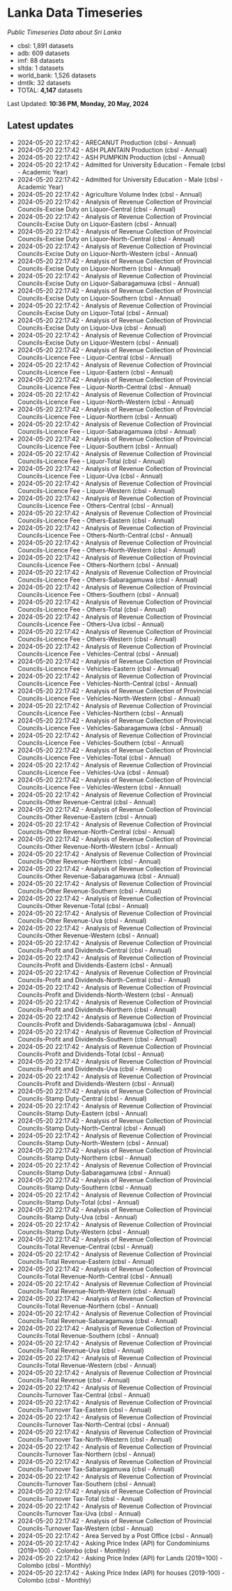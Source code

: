 # Lanka Data Timeseries
*Public Timeseries Data about Sri Lanka*

* cbsl: 1,891 datasets
* adb: 609 datasets
* imf: 88 datasets
* sltda: 1 datasets
* world_bank: 1,526 datasets
* dmtlk: 32 datasets
* TOTAL: **4,147** datasets

Last Updated: **10:36 PM, Monday, 20 May, 2024**

## Latest updates

* 2024-05-20 22:17:42 - ARECANUT Production (cbsl - Annual)
* 2024-05-20 22:17:42 - ASH PLANTAIN Production (cbsl - Annual)
* 2024-05-20 22:17:42 - ASH PUMPKIN Production (cbsl - Annual)
* 2024-05-20 22:17:42 - Admitted for University Education - Female (cbsl - Academic Year)
* 2024-05-20 22:17:42 - Admitted for University Education - Male (cbsl - Academic Year)
* 2024-05-20 22:17:42 - Agriculture Volume Index (cbsl - Annual)
* 2024-05-20 22:17:42 - Analysis of Revenue Collection of Provincial Councils-Excise Duty on Liquor-Central (cbsl - Annual)
* 2024-05-20 22:17:42 - Analysis of Revenue Collection of Provincial Councils-Excise Duty on Liquor-Eastern (cbsl - Annual)
* 2024-05-20 22:17:42 - Analysis of Revenue Collection of Provincial Councils-Excise Duty on Liquor-North-Central (cbsl - Annual)
* 2024-05-20 22:17:42 - Analysis of Revenue Collection of Provincial Councils-Excise Duty on Liquor-North-Western (cbsl - Annual)
* 2024-05-20 22:17:42 - Analysis of Revenue Collection of Provincial Councils-Excise Duty on Liquor-Northern (cbsl - Annual)
* 2024-05-20 22:17:42 - Analysis of Revenue Collection of Provincial Councils-Excise Duty on Liquor-Sabaragamuwa (cbsl - Annual)
* 2024-05-20 22:17:42 - Analysis of Revenue Collection of Provincial Councils-Excise Duty on Liquor-Southern (cbsl - Annual)
* 2024-05-20 22:17:42 - Analysis of Revenue Collection of Provincial Councils-Excise Duty on Liquor-Total (cbsl - Annual)
* 2024-05-20 22:17:42 - Analysis of Revenue Collection of Provincial Councils-Excise Duty on Liquor-Uva (cbsl - Annual)
* 2024-05-20 22:17:42 - Analysis of Revenue Collection of Provincial Councils-Excise Duty on Liquor-Western (cbsl - Annual)
* 2024-05-20 22:17:42 - Analysis of Revenue Collection of Provincial Councils-Licence Fee - Liquor-Central (cbsl - Annual)
* 2024-05-20 22:17:42 - Analysis of Revenue Collection of Provincial Councils-Licence Fee - Liquor-Eastern (cbsl - Annual)
* 2024-05-20 22:17:42 - Analysis of Revenue Collection of Provincial Councils-Licence Fee - Liquor-North-Central (cbsl - Annual)
* 2024-05-20 22:17:42 - Analysis of Revenue Collection of Provincial Councils-Licence Fee - Liquor-North-Western (cbsl - Annual)
* 2024-05-20 22:17:42 - Analysis of Revenue Collection of Provincial Councils-Licence Fee - Liquor-Northern (cbsl - Annual)
* 2024-05-20 22:17:42 - Analysis of Revenue Collection of Provincial Councils-Licence Fee - Liquor-Sabaragamuwa (cbsl - Annual)
* 2024-05-20 22:17:42 - Analysis of Revenue Collection of Provincial Councils-Licence Fee - Liquor-Southern (cbsl - Annual)
* 2024-05-20 22:17:42 - Analysis of Revenue Collection of Provincial Councils-Licence Fee - Liquor-Total (cbsl - Annual)
* 2024-05-20 22:17:42 - Analysis of Revenue Collection of Provincial Councils-Licence Fee - Liquor-Uva (cbsl - Annual)
* 2024-05-20 22:17:42 - Analysis of Revenue Collection of Provincial Councils-Licence Fee - Liquor-Western (cbsl - Annual)
* 2024-05-20 22:17:42 - Analysis of Revenue Collection of Provincial Councils-Licence Fee - Others-Central (cbsl - Annual)
* 2024-05-20 22:17:42 - Analysis of Revenue Collection of Provincial Councils-Licence Fee - Others-Eastern (cbsl - Annual)
* 2024-05-20 22:17:42 - Analysis of Revenue Collection of Provincial Councils-Licence Fee - Others-North-Central (cbsl - Annual)
* 2024-05-20 22:17:42 - Analysis of Revenue Collection of Provincial Councils-Licence Fee - Others-North-Western (cbsl - Annual)
* 2024-05-20 22:17:42 - Analysis of Revenue Collection of Provincial Councils-Licence Fee - Others-Northern (cbsl - Annual)
* 2024-05-20 22:17:42 - Analysis of Revenue Collection of Provincial Councils-Licence Fee - Others-Sabaragamuwa (cbsl - Annual)
* 2024-05-20 22:17:42 - Analysis of Revenue Collection of Provincial Councils-Licence Fee - Others-Southern (cbsl - Annual)
* 2024-05-20 22:17:42 - Analysis of Revenue Collection of Provincial Councils-Licence Fee - Others-Total (cbsl - Annual)
* 2024-05-20 22:17:42 - Analysis of Revenue Collection of Provincial Councils-Licence Fee - Others-Uva (cbsl - Annual)
* 2024-05-20 22:17:42 - Analysis of Revenue Collection of Provincial Councils-Licence Fee - Others-Western (cbsl - Annual)
* 2024-05-20 22:17:42 - Analysis of Revenue Collection of Provincial Councils-Licence Fee - Vehicles-Central (cbsl - Annual)
* 2024-05-20 22:17:42 - Analysis of Revenue Collection of Provincial Councils-Licence Fee - Vehicles-Eastern (cbsl - Annual)
* 2024-05-20 22:17:42 - Analysis of Revenue Collection of Provincial Councils-Licence Fee - Vehicles-North-Central (cbsl - Annual)
* 2024-05-20 22:17:42 - Analysis of Revenue Collection of Provincial Councils-Licence Fee - Vehicles-North-Western (cbsl - Annual)
* 2024-05-20 22:17:42 - Analysis of Revenue Collection of Provincial Councils-Licence Fee - Vehicles-Northern (cbsl - Annual)
* 2024-05-20 22:17:42 - Analysis of Revenue Collection of Provincial Councils-Licence Fee - Vehicles-Sabaragamuwa (cbsl - Annual)
* 2024-05-20 22:17:42 - Analysis of Revenue Collection of Provincial Councils-Licence Fee - Vehicles-Southern (cbsl - Annual)
* 2024-05-20 22:17:42 - Analysis of Revenue Collection of Provincial Councils-Licence Fee - Vehicles-Total (cbsl - Annual)
* 2024-05-20 22:17:42 - Analysis of Revenue Collection of Provincial Councils-Licence Fee - Vehicles-Uva (cbsl - Annual)
* 2024-05-20 22:17:42 - Analysis of Revenue Collection of Provincial Councils-Licence Fee - Vehicles-Western (cbsl - Annual)
* 2024-05-20 22:17:42 - Analysis of Revenue Collection of Provincial Councils-Other Revenue-Central (cbsl - Annual)
* 2024-05-20 22:17:42 - Analysis of Revenue Collection of Provincial Councils-Other Revenue-Eastern (cbsl - Annual)
* 2024-05-20 22:17:42 - Analysis of Revenue Collection of Provincial Councils-Other Revenue-North-Central (cbsl - Annual)
* 2024-05-20 22:17:42 - Analysis of Revenue Collection of Provincial Councils-Other Revenue-North-Western (cbsl - Annual)
* 2024-05-20 22:17:42 - Analysis of Revenue Collection of Provincial Councils-Other Revenue-Northern (cbsl - Annual)
* 2024-05-20 22:17:42 - Analysis of Revenue Collection of Provincial Councils-Other Revenue-Sabaragamuwa (cbsl - Annual)
* 2024-05-20 22:17:42 - Analysis of Revenue Collection of Provincial Councils-Other Revenue-Southern (cbsl - Annual)
* 2024-05-20 22:17:42 - Analysis of Revenue Collection of Provincial Councils-Other Revenue-Total (cbsl - Annual)
* 2024-05-20 22:17:42 - Analysis of Revenue Collection of Provincial Councils-Other Revenue-Uva (cbsl - Annual)
* 2024-05-20 22:17:42 - Analysis of Revenue Collection of Provincial Councils-Other Revenue-Western (cbsl - Annual)
* 2024-05-20 22:17:42 - Analysis of Revenue Collection of Provincial Councils-Profit and Dividends-Central (cbsl - Annual)
* 2024-05-20 22:17:42 - Analysis of Revenue Collection of Provincial Councils-Profit and Dividends-Eastern (cbsl - Annual)
* 2024-05-20 22:17:42 - Analysis of Revenue Collection of Provincial Councils-Profit and Dividends-North-Central (cbsl - Annual)
* 2024-05-20 22:17:42 - Analysis of Revenue Collection of Provincial Councils-Profit and Dividends-North-Western (cbsl - Annual)
* 2024-05-20 22:17:42 - Analysis of Revenue Collection of Provincial Councils-Profit and Dividends-Northern (cbsl - Annual)
* 2024-05-20 22:17:42 - Analysis of Revenue Collection of Provincial Councils-Profit and Dividends-Sabaragamuwa (cbsl - Annual)
* 2024-05-20 22:17:42 - Analysis of Revenue Collection of Provincial Councils-Profit and Dividends-Southern (cbsl - Annual)
* 2024-05-20 22:17:42 - Analysis of Revenue Collection of Provincial Councils-Profit and Dividends-Total (cbsl - Annual)
* 2024-05-20 22:17:42 - Analysis of Revenue Collection of Provincial Councils-Profit and Dividends-Uva (cbsl - Annual)
* 2024-05-20 22:17:42 - Analysis of Revenue Collection of Provincial Councils-Profit and Dividends-Western (cbsl - Annual)
* 2024-05-20 22:17:42 - Analysis of Revenue Collection of Provincial Councils-Stamp Duty-Central (cbsl - Annual)
* 2024-05-20 22:17:42 - Analysis of Revenue Collection of Provincial Councils-Stamp Duty-Eastern (cbsl - Annual)
* 2024-05-20 22:17:42 - Analysis of Revenue Collection of Provincial Councils-Stamp Duty-North-Central (cbsl - Annual)
* 2024-05-20 22:17:42 - Analysis of Revenue Collection of Provincial Councils-Stamp Duty-North-Western (cbsl - Annual)
* 2024-05-20 22:17:42 - Analysis of Revenue Collection of Provincial Councils-Stamp Duty-Northern (cbsl - Annual)
* 2024-05-20 22:17:42 - Analysis of Revenue Collection of Provincial Councils-Stamp Duty-Sabaragamuwa (cbsl - Annual)
* 2024-05-20 22:17:42 - Analysis of Revenue Collection of Provincial Councils-Stamp Duty-Southern (cbsl - Annual)
* 2024-05-20 22:17:42 - Analysis of Revenue Collection of Provincial Councils-Stamp Duty-Total (cbsl - Annual)
* 2024-05-20 22:17:42 - Analysis of Revenue Collection of Provincial Councils-Stamp Duty-Uva (cbsl - Annual)
* 2024-05-20 22:17:42 - Analysis of Revenue Collection of Provincial Councils-Stamp Duty-Western (cbsl - Annual)
* 2024-05-20 22:17:42 - Analysis of Revenue Collection of Provincial Councils-Total Revenue-Central (cbsl - Annual)
* 2024-05-20 22:17:42 - Analysis of Revenue Collection of Provincial Councils-Total Revenue-Eastern (cbsl - Annual)
* 2024-05-20 22:17:42 - Analysis of Revenue Collection of Provincial Councils-Total Revenue-North-Central (cbsl - Annual)
* 2024-05-20 22:17:42 - Analysis of Revenue Collection of Provincial Councils-Total Revenue-North-Western (cbsl - Annual)
* 2024-05-20 22:17:42 - Analysis of Revenue Collection of Provincial Councils-Total Revenue-Northern (cbsl - Annual)
* 2024-05-20 22:17:42 - Analysis of Revenue Collection of Provincial Councils-Total Revenue-Sabaragamuwa (cbsl - Annual)
* 2024-05-20 22:17:42 - Analysis of Revenue Collection of Provincial Councils-Total Revenue-Southern (cbsl - Annual)
* 2024-05-20 22:17:42 - Analysis of Revenue Collection of Provincial Councils-Total Revenue-Uva (cbsl - Annual)
* 2024-05-20 22:17:42 - Analysis of Revenue Collection of Provincial Councils-Total Revenue-Western (cbsl - Annual)
* 2024-05-20 22:17:42 - Analysis of Revenue Collection of Provincial Councils-Total Revenue (cbsl - Annual)
* 2024-05-20 22:17:42 - Analysis of Revenue Collection of Provincial Councils-Turnover Tax-Central (cbsl - Annual)
* 2024-05-20 22:17:42 - Analysis of Revenue Collection of Provincial Councils-Turnover Tax-Eastern (cbsl - Annual)
* 2024-05-20 22:17:42 - Analysis of Revenue Collection of Provincial Councils-Turnover Tax-North-Central (cbsl - Annual)
* 2024-05-20 22:17:42 - Analysis of Revenue Collection of Provincial Councils-Turnover Tax-North-Western (cbsl - Annual)
* 2024-05-20 22:17:42 - Analysis of Revenue Collection of Provincial Councils-Turnover Tax-Northern (cbsl - Annual)
* 2024-05-20 22:17:42 - Analysis of Revenue Collection of Provincial Councils-Turnover Tax-Sabaragamuwa (cbsl - Annual)
* 2024-05-20 22:17:42 - Analysis of Revenue Collection of Provincial Councils-Turnover Tax-Southern (cbsl - Annual)
* 2024-05-20 22:17:42 - Analysis of Revenue Collection of Provincial Councils-Turnover Tax-Total (cbsl - Annual)
* 2024-05-20 22:17:42 - Analysis of Revenue Collection of Provincial Councils-Turnover Tax-Uva (cbsl - Annual)
* 2024-05-20 22:17:42 - Analysis of Revenue Collection of Provincial Councils-Turnover Tax-Western (cbsl - Annual)
* 2024-05-20 22:17:42 - Area Served by a Post Office (cbsl - Annual)
* 2024-05-20 22:17:42 - Asking Price Index (API) for Condominiums (2019=100) - Colombo (cbsl - Monthly)
* 2024-05-20 22:17:42 - Asking Price Index (API) for Lands (2019=100) - Colombo (cbsl - Monthly)
* 2024-05-20 22:17:42 - Asking Price Index (API) for houses (2019-100) - Colombo (cbsl - Monthly)
